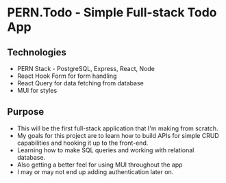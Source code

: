 # PERN.Todo - Simple Full-stack Todo App

## Technologies
- PERN Stack - PostgreSQL, Express, React, Node
- React Hook Form for form handling
- React Query for data fetching from database
- MUI for styles

## Purpose
- This will be the first full-stack application that I'm making from scratch.
- My goals for this project are to learn how to build APIs for simple CRUD capabilities and hooking it up to the front-end.
- Learning how to make SQL queries and working with relational database.
- Also getting a better feel for using MUI throughout the app
- I may or may not end up adding authentication later on.


